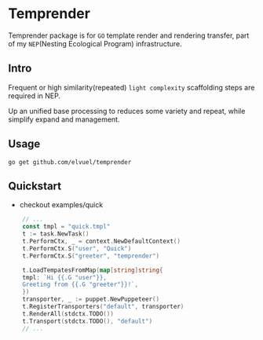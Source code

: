 # Temprender

Temprender package is for `GO` template render and rendering transfer, part of my `NEP`(Nesting Ecological Program) infrastructure.

## Intro

Frequent or high similarity(repeated) `light complexity` scaffolding steps are required in NEP.

Up an unified base processing to reduces some variety and repeat, while simplify expand and management.

## Usage

```shell
go get github.com/elvuel/temprender
```

## Quickstart

* checkout examples/quick

```go
    // ...
    const tmpl = "quick.tmpl"
    t := task.NewTask() 
    t.PerformCtx, _ = context.NewDefaultContext()
    t.PerformCtx.S("user", "Quick")
    t.PerformCtx.S("greeter", "temprender") 

    t.LoadTempatesFromMap(map[string]string{
    tmpl: `Hi {{.G "user"}}, 
    Greeting from {{.G "greeter"}}!`,
    }) 
    transporter, _ := puppet.NewPuppeteer()
    t.RegisterTransporters("default", transporter) 
    t.RenderAll(stdctx.TODO()) 
    t.Transport(stdctx.TODO(), "default")
    // ...
```
